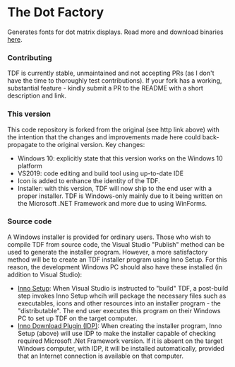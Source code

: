 # The Dot Factory
Generates fonts for dot matrix displays. Read more and download binaries [here](http://www.eran.io/the-dot-factory-an-lcd-font-and-image-generator/).

### Contributing
TDF is currently stable, unmaintained and not accepting PRs (as I don't have the time to thoroughly test contributions). 
If your fork has a working, substantial feature - kindly submit a PR to the README with a short description and link.

### This version 
This code repository is forked from the original (see http link above) with the intention that the changes and improvements made here could back-propagate to the original version. Key changes:
- Windows 10: explicitly state that this version works on the Windows 10 platform
- VS2019: code editing and build tool using up-to-date IDE
- Icon is added to enhance the identity of the TDF.
- Installer: with this version, TDF will now ship to the end user with a proper installer. 
TDF is Windows-only mainly due to it being written on the Microsoft .NET Framework and more due to using WinForms. 

### Source code 
A Windows installer is provided for ordinary users. Those who wish to compile TDF from source code, the Visual Studio "Publish" method can be used to generate the installer program. However, a more satisfactory method will be to create an TDF installer program using Inno Setup. For this reason, the development Windows PC should also have these installed (in addition to Visual Studio):
- [Inno Setup](https://jrsoftware.org/isinfo.php): When Visual Studio is instructed to "build" TDF, a post-build step invokes Inno Setup whcih will package the necessary files such as executables, icons and other resources into an installer program - the "distributable". The end user executes this program on their Windows PC to set up TDF on the target computer. 
- [Inno Download Plugin (IDP)](https://mitrichsoftware.wordpress.com/inno-setup-tools/inno-download-plugin/): When creating the installer program, Inno Setup (above) will use IDP to make the installer capable of checking required Microsoft .Net Framework version. If it is absent on the target Windows computer, with IDP, it will be installed automatically, provided that an Internet connection is available on that computer. 
